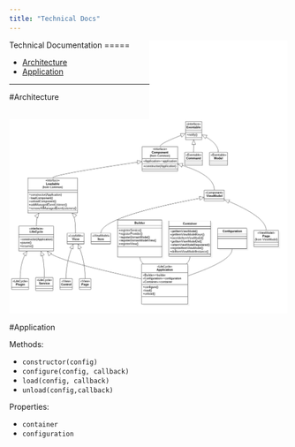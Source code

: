 ```yaml
---
title: "Technical Docs"
---
```


<img align="right" width="250px" src="logos/winjsrocks_animated.gif">
Technical Documentation
=====

- [Architecture](#architecture)
- [Application](#application)

----
#Architecture
![Type Architecture](uml/domain.png)

#Application

Methods:
  
  - `constructor(config)`
  - `configure(config, callback)`
  - `load(config, callback)`
  - `unload(config,callback)`

Properties:

-   `container`
-   `configuration`
